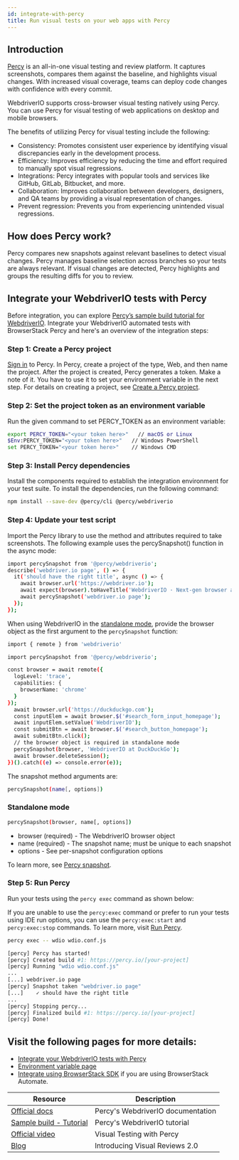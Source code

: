 ```yaml
---
id: integrate-with-percy
title: Run visual tests on your web apps with Percy
---
```


## Introduction

[Percy](https://percy.io/?utm_source=webdriverio&utm_medium=partnered&utm_campaign=documentation) is an all-in-one visual testing and review platform. It captures screenshots, compares them against the baseline, and highlights visual changes. With increased visual coverage, teams can deploy code changes with confidence with every commit.

WebdriverIO supports cross-browser visual testing natively using Percy. You can use Percy for visual testing of web applications on desktop and mobile browsers. 

The benefits of utilizing Percy for visual testing include the following:

- Consistency: Promotes consistent user experience by identifying visual discrepancies early in the development process.
- Efficiency: Improves efficiency by reducing the time and effort required to manually spot visual regressions.
- Integrations: Percy integrates with popular tools and services like GitHub, GitLab, Bitbucket, and more.
- Collaboration: Improves collaboration between developers, designers, and QA teams by providing a visual representation of changes.
- Prevent regression: Prevents you from experiencing unintended visual regressions.

## How does Percy work?

Percy compares new snapshots against relevant baselines to detect visual changes. Percy manages baseline selection across branches so your tests are always relevant. If visual changes are detected, Percy highlights and groups the resulting diffs for you to review.

## Integrate your WebdriverIO tests with Percy

Before integration, you can explore [Percy’s sample build tutorial for WebdriverIO](https://www.browserstack.com/docs/percy/sample-build/webdriverio/?utm_source=webdriverio&utm_medium=partnered&utm_campaign=documentation).
Integrate your WebdriverIO automated tests with BrowserStack Percy and here's an overview of the integration steps:

### Step 1: Create a Percy project
[Sign in](https://percy.io/signup/?utm_source=webdriverio&utm_medium=partnered&utm_campaign=documentation) to Percy. In Percy, create a project of the type, Web, and then name the project. After the project is created, Percy generates a token. Make a note of it. You have to use it to set your environment variable in the next step.
For details on creating a project, see [Create a Percy project](https://www.browserstack.com/docs/percy/get-started/create-project/?utm_source=webdriverio&utm_medium=partnered&utm_campaign=documentation).

### Step 2: Set the project token as an environment variable

Run the given command to set PERCY_TOKEN as an environment variable:

```sh
export PERCY_TOKEN="<your token here>"   // macOS or Linux
$Env:PERCY_TOKEN="<your token here>"   // Windows PowerShell
set PERCY_TOKEN="<your token here>"    // Windows CMD
```

### Step 3: Install Percy dependencies

Install the components required to establish the integration environment for your test suite.
To install the dependencies, run the following command:

```sh
npm install --save-dev @percy/cli @percy/webdriverio
```

### Step 4: Update your test script

Import the Percy library to use the method and attributes required to take screenshots.
The following example uses the percySnapshot() function in the async mode:

```sh
import percySnapshot from '@percy/webdriverio';
describe('webdriver.io page', () => {
  it('should have the right title', async () => {
    await browser.url('https://webdriver.io');
    await expect(browser).toHaveTitle('WebdriverIO · Next-gen browser and mobile automation test framework for Node.js');
    await percySnapshot('webdriver.io page');
  });
});
```

When using WebdriverIO in the [standalone mode](https://webdriver.io/docs/setuptypes.html/?utm_source=webdriverio&utm_medium=partnered&utm_campaign=documentation), provide the browser object as the first argument to the `percySnapshot` function:

```sh
import { remote } from 'webdriverio'

import percySnapshot from '@percy/webdriverio';

const browser = await remote({
  logLevel: 'trace',
  capabilities: {
    browserName: 'chrome'
  }
});
  await browser.url('https://duckduckgo.com');
  const inputElem = await browser.$('#search_form_input_homepage');
  await inputElem.setValue('WebdriverIO');
  const submitBtn = await browser.$('#search_button_homepage');
  await submitBtn.click();
  // the browser object is required in standalone mode
  percySnapshot(browser, 'WebdriverIO at DuckDuckGo');
  await browser.deleteSession();
})().catch((e) => console.error(e));

```
The snapshot method arguments are:

```sh
percySnapshot(name[, options])
```
### Standalone mode

```sh
percySnapshot(browser, name[, options])
```

- browser (required) - The WebdriverIO browser object
- name (required) - The snapshot name; must be unique to each snapshot
- options - See per-snapshot configuration options

To learn more, see [Percy snapshot](https://www.browserstack.com/docs/percy/take-percy-snapshots/overview/?utm_source=webdriverio&utm_medium=partnered&utm_campaign=documentation).

### Step 5: Run Percy
Run your tests using the `percy exec` command as shown below:

If you are unable to use the `percy:exec` command or prefer to run your tests using IDE run options, you can use the `percy:exec:start` and `percy:exec:stop` commands. To learn more, visit [Run Percy](https://www.browserstack.com/docs/percy/integrate/webdriverio/?utm_source=webdriverio&utm_medium=partnered&utm_campaign=documentation).

```sh
percy exec -- wdio wdio.conf.js
```

```sh
[percy] Percy has started!
[percy] Created build #1: https://percy.io/[your-project]
[percy] Running "wdio wdio.conf.js"
...
[...] webdriver.io page
[percy] Snapshot taken "webdriver.io page"
[...]    ✓ should have the right title
...
[percy] Stopping percy...
[percy] Finalized build #1: https://percy.io/[your-project]
[percy] Done!

```

## Visit the following pages for more details:
- [Integrate your WebdriverIO tests with Percy](https://www.browserstack.com/docs/percy/integrate/webdriverio/?utm_source=webdriverio&utm_medium=partnered&utm_campaign=documentation)
- [Environment variable page](https://www.browserstack.com/docs/percy/get-started/set-env-var/?utm_source=webdriverio&utm_medium=partnered&utm_campaign=documentation)
- [Integrate using BrowserStack SDK](https://www.browserstack.com/docs/percy/integrate-bstack-sdk/webdriverio/?utm_source=webdriverio&utm_medium=partnered&utm_campaign=documentation) if you are using BrowserStack Automate.


| Resource                                                                                                                                                            | Description                       |
|---------------------------------------------------------------------------------------------------------------------------------------------------------------------|-----------------------------------|
| [Official docs](https://www.browserstack.com/docs/percy/integrate/webdriverio/?utm_source=webdriverio&utm_medium=partnered&utm_campaign=documentation)             | Percy's WebdriverIO documentation |
| [Sample build - Tutorial](https://www.browserstack.com/docs/percy/sample-build/webdriverio/?utm_source=webdriverio&utm_medium=partnered&utm_campaign=documentation) | Percy's WebdriverIO tutorial      |
| [Official video](https://youtu.be/1Sr_h9_3MI0/?utm_source=webdriverio&utm_medium=partnered&utm_campaign=documentation)                                              | Visual Testing with Percy         |
| [Blog](https://www.browserstack.com/blog/introducing-visual-reviews-2-0/?utm_source=webdriverio&utm_medium=partnered&utm_campaign=documentation)                    | Introducing Visual Reviews 2.0    |
